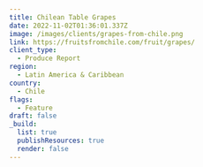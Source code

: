 ```yaml
---
title: Chilean Table Grapes
date: 2022-11-02T01:36:01.337Z
image: /images/clients/grapes-from-chile.png
link: https://fruitsfromchile.com/fruit/grapes/
client_type:
  - Produce Report
region:
  - Latin America & Caribbean
country:
  - Chile
flags:
  - Feature
draft: false
_build:
  list: true
  publishResources: true
  render: false
---
```

